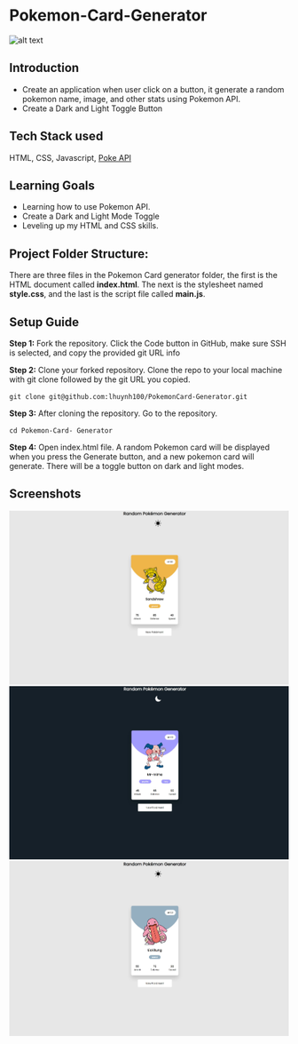 # Pokemon-Card-Generator

![alt text](https://images.unsplash.com/photo-1628968434441-d9c1c66dcde7?ixlib=rb-1.2.1&ixid=MnwxMjA3fDB8MHxzZWFyY2h8Mnx8cG9rZW1vbiUyMGNhcmRzfGVufDB8fDB8fA%3D%3D&auto=format&fit=crop&w=600&q=60)

## **Introduction**

* Create an application when user click on a button, it generate a random pokemon name, image, and other stats using Pokemon API.
* Create a Dark and Light Toggle Button

## **Tech Stack used**
HTML, CSS, Javascript, [Poke API](https://pokeapi.co/)

## Learning Goals

* Learning how to use Pokemon API.
* Create a Dark and Light Mode Toggle
* Leveling up my HTML and CSS skills.

## Project Folder Structure:
There are three files in the Pokemon Card generator folder, the first is the HTML document called **index.html**. The next is the stylesheet named **style.css**, and the last is the script file called **main.js**.


## Setup Guide
**Step 1:** Fork the repository. Click the Code button in GitHub, make sure SSH is selected, and copy the provided git URL info

**Step 2:** Clone your forked repository. Clone the repo to your local machine with git clone followed by the git URL you copied.

```
git clone git@github.com:lhuynh100/PokemonCard-Generator.git
```

**Step 3:** After cloning the repository. Go to the repository. 

```
cd Pokemon-Card- Generator
```

**Step 4:** Open index.html file.
A random Pokemon card will be displayed when you press the Generate button, and a new pokemon card will generate. There will be a toggle button on dark and light modes.

## Screenshots
![Screenshot1](images/1.JPG)
![Screenshot2](images/2.JPG)
![Screenshot1](images/3.JPG)